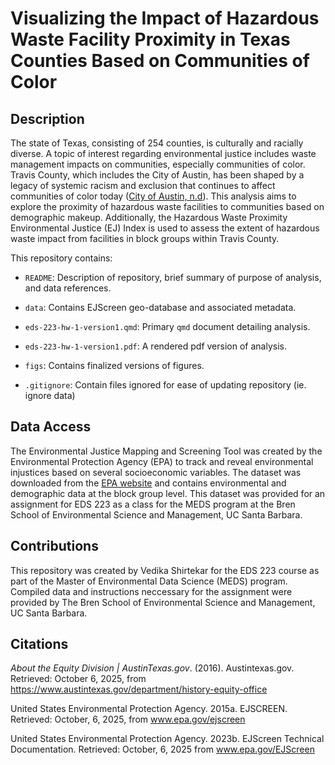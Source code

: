 # Visualizing the Impact of Hazardous Waste Facility Proximity in Texas Counties Based on Communities of Color

## Description

The state of Texas, consisting of 254 counties, is culturally and racially diverse. A topic of interest regarding environmental justice includes waste management impacts on communities, especially communities of color. Travis County, which includes the City of Austin, has been shaped by a legacy of systemic racism and exclusion that continues to affect communities of color today ([City of Austin, n.d](https://www.austintexas.gov/department/history-equity-office)). This analysis aims to explore the proximity of hazardous waste facilities to communities based on demographic makeup. Additionally, the Hazardous Waste Proximity Environmental Justice (EJ) Index is used to assess the extent of hazardous waste impact from facilities in block groups within Travis County.

This repository contains:

-   `README`: Description of repository, brief summary of purpose of analysis, and data references.

-   `data`: Contains EJScreen geo-database and associated metadata.

-   `eds-223-hw-1-version1.qmd`: Primary `qmd` document detailing analysis.

-   `eds-223-hw-1-version1.pdf`: A rendered pdf version of analysis.

-   `figs`: Contains finalized versions of figures.

-   `.gitignore`: Contain files ignored for ease of updating repository (ie. ignore data)

## Data Access

The Environmental Justice Mapping and Screening Tool was created by the Environmental Protection Agency (EPA) to track and reveal environmental injustices based on several socioeconomic variables. The dataset was downloaded from the [EPA website](https://www.epa.gov/ejscreen/download-ejscreen-data) and contains environmental and demographic data at the block group level. This dataset was provided for an assignment for EDS 223 as a class for the MEDS program at the Bren School of Environmental Science and Management, UC Santa Barbara.

## Contributions

This repository was created by Vedika Shirtekar for the EDS 223 course as part of the Master of Environmental Data Science (MEDS) program. Compiled data and instructions neccessary for the assignment were provided by The Bren School of Environmental Science and Management, UC Santa Barbara.

## Citations

*About the Equity Division \| AustinTexas.gov*. (2016). Austintexas.gov. Retrieved: October 6, 2025, from <https://www.austintexas.gov/department/history-equity-office>

United States Environmental Protection Agency. 2015a. EJSCREEN. Retrieved: October, 6, 2025, from www.epa.gov/ejscreen

United States Environmental Protection Agency. 2023b. EJScreen Technical Documentation. Retrieved: October, 6, 2025 from www.epa.gov/EJScreen  
